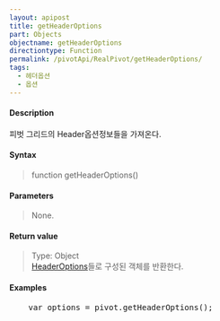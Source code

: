```yaml
---
layout: apipost
title: getHeaderOptions
part: Objects
objectname: getHeaderOptions
directiontype: Function
permalink: /pivotApi/RealPivot/getHeaderOptions/
tags:
  - 헤더옵션
  - 옵션
---
```



#### Description

 피벗 그리드의 Header옵션정보들을 가져온다.    

#### Syntax

> function getHeaderOptions()  

#### Parameters

> None.  

#### Return value

> Type: Object   
> [HeaderOptions](/pivotApi/types/HeaderOptions/)들로 구성된 객체를 반환한다.      

#### Examples 

<pre class="prettyprint">
    var options = pivot.getHeaderOptions();
</pre>

